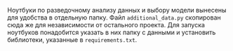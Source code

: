 Ноутбуки по разведочному анализу данных и выбору модели вынесены для удобства в отдельную папку. Файл `additional_data.py` скопирован сюда же для независимости от остального проекта. Для запуска ноутбуков понадобится указать в них папку с данными и установить библиотеки, указанные в `requirements.txt`.

